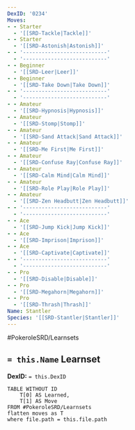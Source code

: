 ```yaml
---
DexID: '0234'
Moves:
- - Starter
  - '[[SRD-Tackle|Tackle]]'
- - Starter
  - '[[SRD-Astonish|Astonish]]'
- - '---------------------------'
  - '---------------------------'
- - Beginner
  - '[[SRD-Leer|Leer]]'
- - Beginner
  - '[[SRD-Take Down|Take Down]]'
- - '---------------------------'
  - '---------------------------'
- - Amateur
  - '[[SRD-Hypnosis|Hypnosis]]'
- - Amateur
  - '[[SRD-Stomp|Stomp]]'
- - Amateur
  - '[[SRD-Sand Attack|Sand Attack]]'
- - Amateur
  - '[[SRD-Me First|Me First]]'
- - Amateur
  - '[[SRD-Confuse Ray|Confuse Ray]]'
- - Amateur
  - '[[SRD-Calm Mind|Calm Mind]]'
- - Amateur
  - '[[SRD-Role Play|Role Play]]'
- - Amateur
  - '[[SRD-Zen Headbutt|Zen Headbutt]]'
- - '---------------------------'
  - '---------------------------'
- - Ace
  - '[[SRD-Jump Kick|Jump Kick]]'
- - Ace
  - '[[SRD-Imprison|Imprison]]'
- - Ace
  - '[[SRD-Captivate|Captivate]]'
- - '---------------------------'
  - '---------------------------'
- - Pro
  - '[[SRD-Disable|Disable]]'
- - Pro
  - '[[SRD-Megahorn|Megahorn]]'
- - Pro
  - '[[SRD-Thrash|Thrash]]'
Name: Stantler
Species: '[[SRD-Stantler|Stantler]]'
---
```


#PokeroleSRD/Learnsets

## `= this.Name` Learnset

**DexID:** `= this.DexID`

```dataview
TABLE WITHOUT ID
    T[0] AS Learned,
    T[1] AS Move
FROM #PokeroleSRD/Learnsets
flatten moves as T
where file.path = this.file.path
```
